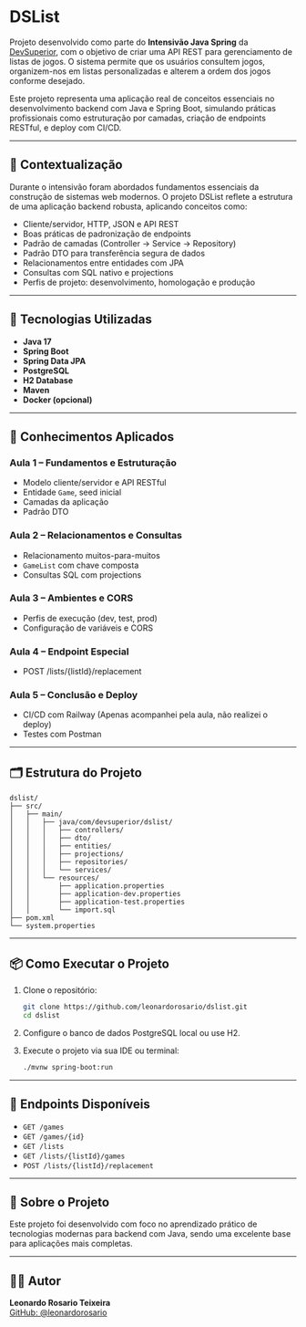 
# DSList

Projeto desenvolvido como parte do **Intensivão Java Spring** da [DevSuperior](https://devsuperior.com.br), com o objetivo de criar uma API REST para gerenciamento de listas de jogos. O sistema permite que os usuários consultem jogos, organizem-nos em listas personalizadas e alterem a ordem dos jogos conforme desejado.

Este projeto representa uma aplicação real de conceitos essenciais no desenvolvimento backend com Java e Spring Boot, simulando práticas profissionais como estruturação por camadas, criação de endpoints RESTful, e deploy com CI/CD.

---

## 📌 Contextualização

Durante o intensivão foram abordados fundamentos essenciais da construção de sistemas web modernos. O projeto DSList reflete a estrutura de uma aplicação backend robusta, aplicando conceitos como:

- Cliente/servidor, HTTP, JSON e API REST
- Boas práticas de padronização de endpoints
- Padrão de camadas (Controller → Service → Repository)
- Padrão DTO para transferência segura de dados
- Relacionamentos entre entidades com JPA
- Consultas com SQL nativo e projections
- Perfis de projeto: desenvolvimento, homologação e produção

---

## 🚀 Tecnologias Utilizadas

- **Java 17**
- **Spring Boot**
- **Spring Data JPA**
- **PostgreSQL**
- **H2 Database**
- **Maven**
- **Docker (opcional)**

---

## 🧠 Conhecimentos Aplicados

### Aula 1 – Fundamentos e Estruturação
- Modelo cliente/servidor e API RESTful
- Entidade `Game`, seed inicial
- Camadas da aplicação
- Padrão DTO

### Aula 2 – Relacionamentos e Consultas
- Relacionamento muitos-para-muitos
- `GameList` com chave composta
- Consultas SQL com projections

### Aula 3 – Ambientes e CORS
- Perfis de execução (dev, test, prod)
- Configuração de variáveis e CORS

### Aula 4 – Endpoint Especial
- POST /lists/{listId}/replacement

### Aula 5 – Conclusão e Deploy
- CI/CD com Railway (Apenas acompanhei pela aula, não realizei o deploy)
- Testes com Postman

---

## 🗂️ Estrutura do Projeto

```
dslist/
├── src/
│   ├── main/
│   │   ├── java/com/devsuperior/dslist/
│   │   │   ├── controllers/
│   │   │   ├── dto/
│   │   │   ├── entities/
│   │   │   ├── projections/
│   │   │   ├── repositories/
│   │   │   └── services/
│   │   └── resources/
│   │       ├── application.properties
│   │       ├── application-dev.properties
│   │       ├── application-test.properties
│   │       └── import.sql
├── pom.xml
└── system.properties
```

---

## 📦 Como Executar o Projeto

1. Clone o repositório:
   ```bash
   git clone https://github.com/leonardorosario/dslist.git
   cd dslist
   ```

2. Configure o banco de dados PostgreSQL local ou use H2.

3. Execute o projeto via sua IDE ou terminal:
   ```bash
   ./mvnw spring-boot:run
   ```

---

## 🔗 Endpoints Disponíveis

- `GET /games`
- `GET /games/{id}`
- `GET /lists`
- `GET /lists/{listId}/games`
- `POST /lists/{listId}/replacement`

---

## 💼 Sobre o Projeto

Este projeto foi desenvolvido com foco no aprendizado prático de tecnologias modernas para backend com Java, sendo uma excelente base para aplicações mais completas.

---

## 🙋‍♂️ Autor

**Leonardo Rosario Teixeira**  
[GitHub: @leonardorosario](https://github.com/leonardorosario)
